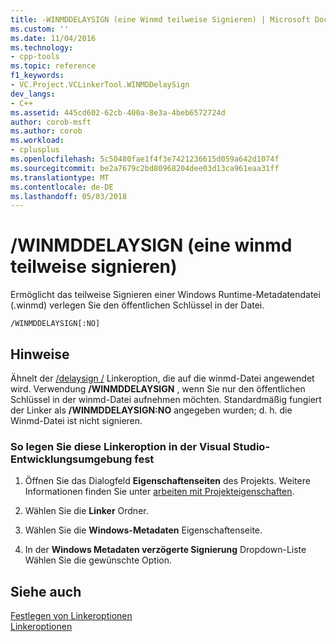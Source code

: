 ```yaml
---
title: -WINMDDELAYSIGN (eine Winmd teilweise Signieren) | Microsoft Docs
ms.custom: ''
ms.date: 11/04/2016
ms.technology:
- cpp-tools
ms.topic: reference
f1_keywords:
- VC.Project.VCLinkerTool.WINMDDelaySign
dev_langs:
- C++
ms.assetid: 445cd602-62cb-400a-8e3a-4beb6572724d
author: corob-msft
ms.author: corob
ms.workload:
- cplusplus
ms.openlocfilehash: 5c50480fae1f4f3e7421236615d059a642d1074f
ms.sourcegitcommit: be2a7679c2bd80968204dee03d13ca961eaa31ff
ms.translationtype: MT
ms.contentlocale: de-DE
ms.lasthandoff: 05/03/2018
---
```

# <a name="winmddelaysign-partially-sign-a-winmd"></a>/WINMDDELAYSIGN (eine winmd teilweise signieren)
Ermöglicht das teilweise Signieren einer Windows Runtime-Metadatendatei (.winmd) verlegen Sie den öffentlichen Schlüssel in der Datei.  
  
```  
/WINMDDELAYSIGN[:NO]  
```  
  
## <a name="remarks"></a>Hinweise  
 Ähnelt der [/delaysign /](../../build/reference/delaysign-partially-sign-an-assembly.md) Linkeroption, die auf die winmd-Datei angewendet wird. Verwendung **/WINMDDELAYSIGN** , wenn Sie nur den öffentlichen Schlüssel in der winmd-Datei aufnehmen möchten. Standardmäßig fungiert der Linker als **/WINMDDELAYSIGN:NO** angegeben wurden; d. h. die Winmd-Datei ist nicht signieren.  
  
### <a name="to-set-this-linker-option-in-the-visual-studio-development-environment"></a>So legen Sie diese Linkeroption in der Visual Studio-Entwicklungsumgebung fest  
  
1.  Öffnen Sie das Dialogfeld **Eigenschaftenseiten** des Projekts. Weitere Informationen finden Sie unter [arbeiten mit Projekteigenschaften](../../ide/working-with-project-properties.md).  
  
2.  Wählen Sie die **Linker** Ordner.  
  
3.  Wählen Sie die **Windows-Metadaten** Eigenschaftenseite.  
  
4.  In der **Windows Metadaten verzögerte Signierung** Dropdown-Liste Wählen Sie die gewünschte Option.  
  
## <a name="see-also"></a>Siehe auch  
 [Festlegen von Linkeroptionen](../../build/reference/setting-linker-options.md)   
 [Linkeroptionen](../../build/reference/linker-options.md)